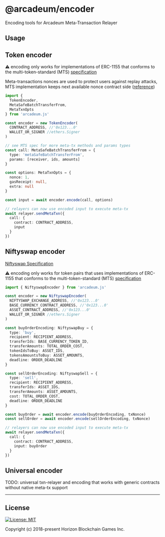 # @arcadeum/encoder

Encoding tools for Arcadeum Meta-Transaction Relayer

## Usage

## Token encoder

⚠️ encoding only works for implementations of ERC-1155 that conforms to the multi-token-standard (MTS) [specification](https://github.com/arcadeum/multi-token-standard/blob/master/SPECIFICATIONS.md#meta-transactions)

Meta-transactions nonces are used to protect users against replay attacks, MTS implementation keeps next available nonce contract side ([reference](https://github.com/arcadeum/multi-token-standard/blob/master/SPECIFICATIONS.md#nonce))

```typescript
import {
  TokenEncoder,
  MetaSafeBatchTransferFrom,
  MetaTxnOpts
} from 'arcadeum.js'

const encoder = new TokenEncoder(
  CONTRACT_ADDRESS, //'0x123...0'
  WALLET_OR_SIGNER //ethers.Signer
)

// see MTS spec for more meta-tx methods and params types
const call: MetaSafeBatchTransferFrom = {
  type: 'metaSafeBatchTransferFrom',
  params: [receiver, ids, amounts]
}

const options: MetaTxnOpts = {
  nonce: 1,
  gasReceipt: null,
  extra: null
}

const input = await encoder.encode(call, options)

// relayers can now use encoded input to execute meta-tx
await relayer.sendMetaTxn({
  call: {
    contract: CONTRACT_ADDRESS,
    input
  }
})
```

## Niftyswap encoder

[Niftyswap Specification](https://github.com/arcadeum/niftyswap/blob/master/SPECIFICATIONS.md)

⚠️ encoding only works for token pairs that uses implementations of ERC-1155 that conforms to the multi-token-standard (MTS)
[specification](https://github.com/arcadeum/multi-token-standard/blob/master/SPECIFICATIONS.md#meta-transactions)

```typescript
import { NiftyswapEncoder } from 'arcadeum.js'

const encoder = new NiftyswapEncoder(
  NIFTYSWAP_EXCHANGE_ADDRESS, //'0x123...0'
  BASE_CURRENCY_CONTRACT_ADDRESS, //'0x123...0'
  ASSET_CONTRACT_ADDRESS, //'0x123...0'
  WALLET_OR_SIGNER //ethers.Signer
)

const buyOrderEncoding: NiftyswapBuy = {
  type: 'buy',
  recipient: RECIPIENT_ADDRESS,
  transferIds: BASE_CURRENCY_TOKEN_ID,
  transferAmounts: TOTAL_ORDER_COST,
  tokenIdsToBuy: ASSET_IDS,
  tokensAmountsToBuy: ASSET_AMOUNTS,
  deadline: ORDER_DEADLINE
}

const sellOrderEncoding: NiftyswapSell = {
  type: 'sell',
  recipient: RECIPIENT_ADDRESS,
  transferIds: ASSET_IDS,
  transferAmounts: ASSET_AMOUNTS,
  cost: TOTAL_ORDER_COST,
  deadline: ORDER_DEADLINE
}

const buyOrder = await encoder.encode(buyOrderEncoding, txNonce)
const sellOrder = await encoder.encode(sellOrderEncoding, txNonce)

// relayers can now use encoded input to execute meta-tx
await relayer.sendMetaTxn({
  call: {
    contract: CONTRACT_ADDRESS,
    input: buyOrder
  }
})
```

## Universal encoder

TODO: universal txn-relayer and encoding that works with generic contracts without native meta-tx support

---

## License

[![License: MIT](https://img.shields.io/badge/License-MIT-yellow.svg)](https://opensource.org/licenses/MIT)

Copyright (c) 2018-present Horizon Blockchain Games Inc.
